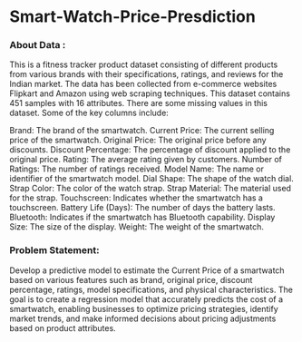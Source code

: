 # Smart-Watch-Price-Presdiction

### About Data :

This is a fitness tracker product dataset consisting of different products from various brands with their specifications, ratings, and reviews for the Indian market. The data has been collected from e-commerce websites Flipkart and Amazon using web scraping techniques. This dataset contains 451 samples with 16 attributes. There are some missing values in this dataset. Some of the key columns include:

Brand: The brand of the smartwatch.
Current Price: The current selling price of the smartwatch.
Original Price: The original price before any discounts.
Discount Percentage: The percentage of discount applied to the original price.
Rating: The average rating given by customers.
Number of Ratings: The number of ratings received.
Model Name: The name or identifier of the smartwatch model.
Dial Shape: The shape of the watch dial.
Strap Color: The color of the watch strap.
Strap Material: The material used for the strap.
Touchscreen: Indicates whether the smartwatch has a touchscreen.
Battery Life (Days): The number of days the battery lasts.
Bluetooth: Indicates if the smartwatch has Bluetooth capability.
Display Size: The size of the display.
Weight: The weight of the smartwatch.

### Problem Statement:

Develop a predictive model to estimate the Current Price of a smartwatch based on various features such as brand, original price, discount percentage, ratings, model specifications, and physical characteristics. The goal is to create a regression model that accurately predicts the cost of a smartwatch, enabling businesses to optimize pricing strategies, identify market trends, and make informed decisions about pricing adjustments based on product attributes.


